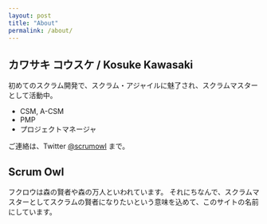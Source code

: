 ```yaml
---
layout: post
title: "About"
permalink: /about/
---
```


## カワサキ コウスケ / Kosuke Kawasaki
初めてのスクラム開発で、スクラム・アジャイルに魅了され、スクラムマスターとして活動中。

* CSM, A-CSM
* PMP
* プロジェクトマネージャ

ご連絡は、Twitter [@scrumowl](https://twitter.com/scrumowl) まで。

## Scrum Owl

フクロウは森の賢者や森の万人といわれています。
それにちなんで、スクラムマスターとしてスクラムの賢者になりたいという意味を込めて、このサイトの名前にしています。